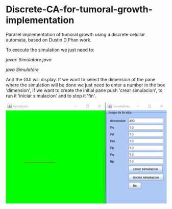 # Discrete-CA-for-tumoral-growth-implementation
Parallel implementation of tumoral growth using a discrete celullar automata, based on Dustin D.Phan work.

To execute the simulation we just need to:

  *javac Simulatore.java*
  
  *java Simulatore*
  
And the GUI will display. If we want to select the dimension of the pane where the simulation will be done we just need to enter a number in the box 'dimension', if we want to create the initial pane push 'crear simulacion', to run it 'iniciar simulacion' and to stop it 'fin'.

![Example of execution](https://github.com/coloal/Discrete-CA-for-tumoral-growth-implementation/blob/master/runningExample.gif)
